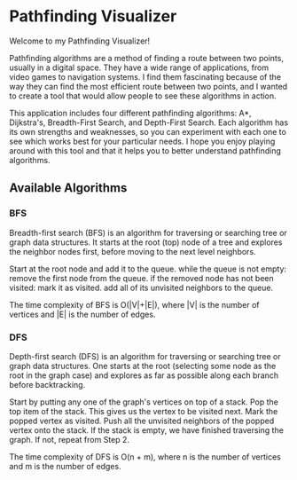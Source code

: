 # Pathfinding Visualizer

Welcome to my Pathfinding Visualizer!

Pathfinding algorithms are a method of finding a route between two points, usually in a digital space. They have a wide range of applications, from video games to navigation systems. I find them fascinating because of the way they can find the most efficient route between two points, and I wanted to create a tool that would allow people to see these algorithms in action.

This application includes four different pathfinding algorithms: A*, Dijkstra's, Breadth-First Search, and Depth-First Search. Each algorithm has its own strengths and weaknesses, so you can experiment with each one to see which works best for your particular needs. I hope you enjoy playing around with this tool and that it helps you to better understand pathfinding algorithms.

## Available Algorithms

### BFS
Breadth-first search (BFS) is an algorithm for traversing or searching tree or graph data structures. It starts at the root (top) node of a tree and explores the neighbor nodes first, before moving to the next level neighbors.

Start at the root node and add it to the queue.
while the queue is not empty:
remove the first node from the queue.
if the removed node has not been visited:
mark it as visited.
add all of its unvisited neighbors to the queue.

The time complexity of BFS is O(|V|+|E|), where |V| is the number of vertices and |E| is the number of edges.

### DFS
Depth-first search (DFS) is an algorithm for traversing or searching tree or graph data structures. One starts at the root (selecting some node as the root in the graph case) and explores as far as possible along each branch before backtracking.

Start by putting any one of the graph's vertices on top of a stack.
Pop the top item of the stack. This gives us the vertex to be visited next.
Mark the popped vertex as visited.
Push all the unvisited neighbors of the popped vertex onto the stack.
If the stack is empty, we have finished traversing the graph. If not, repeat from Step 2.

The time complexity of DFS is O(n + m), where n is the number of vertices and m is the number of edges.